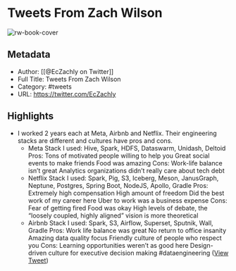 # Tweets From Zach Wilson

![rw-book-cover](https://pbs.twimg.com/profile_images/1677386353217265664/B0VSKY7c.jpg)

## Metadata
- Author: [[@EcZachly on Twitter]]
- Full Title: Tweets From Zach Wilson
- Category: #tweets
- URL: https://twitter.com/EcZachly

## Highlights
- I worked 2 years each at Meta, Airbnb and Netflix. Their engineering stacks are different and cultures have pros and cons. 
  - Meta 
  Stack I used: Hive, Spark, HDFS, Dataswarm, Unidash, Deltoid 
  Pros: 
  Tons of motivated people willing to help you
  Great social events to make friends
  Food was amazing 
  Cons: 
  Work-life balance isn’t great 
  Analytics organizations didn’t really care about tech debt
  - Netflix 
  Stack I used: Spark, Pig, S3, Iceberg, Meson, JanusGraph, Neptune, Postgres, Spring Boot, NodeJS, Apollo, Gradle
  Pros: 
  Extremely high compensation 
  High amount of freedom 
  Did the best work of my career here 
  Uber to work was a business expense 
  Cons: 
  Fear of getting fired 
  Food was okay 
  High levels of debate, the “loosely coupled, highly aligned” vision is more theoretical 
  - Airbnb 
  Stack I used: Spark, S3, Airflow, Superset, Sputnik, Wall, Gradle 
  Pros: 
  Work life balance was great 
  No return to office insanity
  Amazing data quality focus 
  Friendly culture of people who respect you 
  Cons: 
  Learning opportunities weren’t as good here 
  Design-driven culture for executive decision making
  #dataengineering ([View Tweet](https://twitter.com/EcZachly/status/1706758682837713072))
